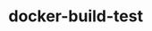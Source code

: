 # docker-build-test
<!-- Just adding another harmless comment -->
<!-- Just adding another harmless comment -->
<!-- Just adding another harmless comment -->
<!-- Just adding another harmless comment -->
<!-- Just adding another harmless comment -->
